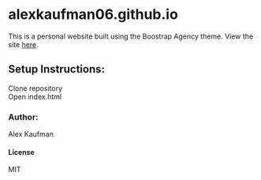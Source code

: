 # alexkaufman06.github.io
This is a personal website built using the Boostrap Agency theme. View the site [here](https://alexkaufman06.github.io/).
## Setup Instructions:

Clone repository  
Open index.html

### Author:
Alex Kaufman  

#### License
MIT

